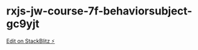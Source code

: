 # rxjs-jw-course-7f-behaviorsubject-gc9yjt

[Edit on StackBlitz ⚡️](https://stackblitz.com/edit/rxjs-jw-course-7f-behaviorsubject-gc9yjt)